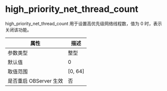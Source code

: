high_priority_net_thread_count 
===================================================

high_priority_net_thread_count 用于设置高优先级网络线程数，值为 0 时，表示关闭该功能。


|      **属性**      |   **描述**   |
|------------------|------------|
| 参数类型             | 整型         |
| 默认值              | 0          |
| 取值范围             | \[0, 64\] |
| 是否重启 OBServer 生效 | 否          |



